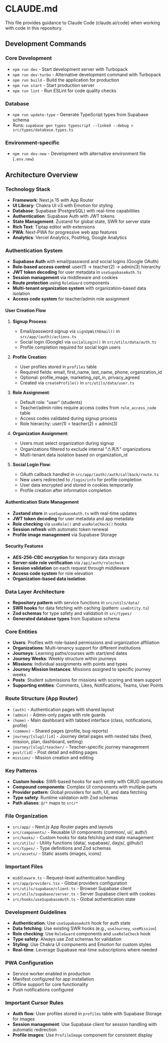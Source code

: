 # CLAUDE.md

This file provides guidance to Claude Code (claude.ai/code) when working with code in this repository.

## Development Commands

### Core Development
- `npm run dev` - Start development server with Turbopack
- `npm run dev-turbo` - Alternative development command with Turbopack
- `npm run build` - Build the application for production
- `npm run start` - Start production server
- `npm run lint` - Run ESLint for code quality checks

### Database
- `npm run update-type` - Generate TypeScript types from Supabase schema
- Runs: `supabase gen types typescript --linked --debug > src/types/database.types.ts`

### Environment-specific
- `npm run dev-new` - Development with alternative environment file (`.env.new`)

## Architecture Overview

### Technology Stack
- **Framework**: Next.js 15 with App Router
- **UI Library**: Chakra UI v3 with Emotion for styling
- **Database**: Supabase (PostgreSQL) with real-time capabilities
- **Authentication**: Supabase Auth with JWT tokens
- **State Management**: Zustand for global state, SWR for server state
- **Rich Text**: Tiptap editor with extensions
- **PWA**: Next-PWA for progressive web app features
- **Analytics**: Vercel Analytics, PostHog, Google Analytics

### Authentication System
- **Supabase Auth** with email/password and social logins (Google OAuth)
- **Role-based access control**: user(1) → teacher(2) → admin(3) hierarchy
- **JWT token decoding** for user metadata in `useSupabaseAuth.ts`
- **Session management** via middleware and cookies
- **Route protection** using `RoleGuard` components
- **Multi-tenant organization system** with organization-based data isolation
- **Access code system** for teacher/admin role assignment

#### User Creation Flow
1. **Signup Process**: 
   - Email/password signup via `signUpWithEmail()` in `src/app/(auth)/actions.ts`
   - Social login (Google) via `socialLogin()` in `src/utils/data/auth.ts`
   - Profile completion required for social login users

2. **Profile Creation**:
   - User profiles stored in `profiles` table
   - Required fields: email, first_name, last_name, phone, organization_id
   - Optional: profile_image, marketing_opt_in, privacy_agreed
   - Created via `createProfile()` in `src/utils/data/user.ts`

3. **Role Assignment**:
   - Default role: "user" (students)
   - Teacher/admin roles require access codes from `role_access_code` table
   - Access codes validated during signup process
   - Role hierarchy: user(1) < teacher(2) < admin(3)

4. **Organization Assignment**:
   - Users must select organization during signup
   - Organizations filtered to exclude internal "스퀴즈" organizations
   - Multi-tenant data isolation based on organization_id

5. **Social Login Flow**:
   - OAuth callback handled in `src/app/(auth)/auth/callback/route.ts`
   - New users redirected to `/login/info` for profile completion
   - User data encrypted and stored in cookies temporarily
   - Profile creation after information completion

#### Authentication State Management
- **Zustand store** in `useSupabaseAuth.ts` with real-time updates
- **JWT token decoding** for user metadata and app metadata
- **Role checking** via `useRole()` and `useRoleCheck()` hooks
- **Session refresh** with automatic token renewal
- **Profile image management** via Supabase Storage

#### Security Features
- **AES-256-CBC encryption** for temporary data storage
- **Server-side role verification** via `/api/auth/rolecheck`
- **Session validation** on each request through middleware
- **Access code system** for role elevation
- **Organization-based data isolation**

### Data Layer Architecture
- **Repository pattern** with service functions in `src/utils/data/`
- **SWR hooks** for data fetching with caching (pattern: `useEntity.ts`)
- **Zod schemas** for type safety and validation in `src/types/`
- **Generated database types** from Supabase schema

### Core Entities
- **Users**: Profiles with role-based permissions and organization affiliation
- **Organizations**: Multi-tenancy support for different institutions
- **Journeys**: Learning paths/courses with start/end dates
- **Journey Weeks**: Weekly structure within journeys
- **Missions**: Individual assignments with points and types
- **Journey Mission Instances**: Missions assigned to specific journey weeks
- **Posts**: Student submissions for missions with scoring and team support
- **Supporting entities**: Comments, Likes, Notifications, Teams, User Points

### Route Structure (App Router)
- `(auth)` - Authentication pages with shared layout
- `(admin)` - Admin-only pages with role guards
- `(home)` - Main dashboard with tabbed interface (class, notifications, profile)
- `(common)` - Shared pages (profile, bug reports)
- `journey/[slug]/[id]` - Journey detail pages with nested tabs (feed, mission, plan, dashboard, setting)
- `journey/[slug]/teacher/` - Teacher-specific journey management
- `post/[id]` - Post detail and editing pages
- `mission/` - Mission creation and editing

### Key Patterns
- **Custom hooks**: SWR-based hooks for each entity with CRUD operations
- **Compound components**: Complex UI components with multiple parts
- **Provider pattern**: Global providers for auth, UI, and data fetching
- **Type safety**: Runtime validation with Zod schemas
- **Path aliases**: `@/*` maps to `src/*`

### File Organization
- `src/app/` - Next.js App Router pages and layouts
- `src/components/` - Reusable UI components (common/, ui/, auth/)
- `src/hooks/` - Custom hooks for data fetching and state management
- `src/utils/` - Utility functions (data/, supabase/, dayjs/, github/)
- `src/types/` - Type definitions and Zod schemas
- `src/assets/` - Static assets (images, icons)

### Important Files
- `middleware.ts` - Request-level authentication handling
- `src/app/providers.tsx` - Global providers configuration
- `src/utils/supabase/client.ts` - Browser Supabase client
- `src/utils/supabase/server.ts` - Server Supabase client with cookies
- `src/hooks/useSupabaseAuth.ts` - Global authentication state

### Development Guidelines
- **Authentication**: Use `useSupabaseAuth` hook for auth state
- **Data fetching**: Use existing SWR hooks (e.g., `useJourney`, `useMission`)
- **Role checking**: Use `RoleGuard` components and `useRoleCheck` hook
- **Type safety**: Always use Zod schemas for validation
- **Styling**: Use Chakra UI components and Emotion for custom styles
- **Real-time**: Leverage Supabase real-time subscriptions where needed

### PWA Configuration
- Service worker enabled in production
- Manifest configured for app installation
- Offline support for core functionality
- Push notifications configured

### Important Cursor Rules
- **Auth flow**: User profiles stored in `profiles` table with Supabase Storage for images
- **Session management**: Use Supabase client for session handling with automatic redirection
- **Profile images**: Use `ProfileImage` component for consistent display